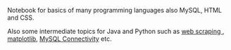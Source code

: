 Notebook for basics of many programming languages also MySQL, HTML and CSS. <br>

Also some intermediate topics for Java and Python such as 
<a href=https://github.com/mHuseyin0/GenericPractice/blob/main/Python/M30_WebScraping.py>web scraping </a>, 
<a href=https://github.com/mHuseyin0/GenericPractice/blob/main/Python/M46_PHYS-Plot.py>matplotlib</a>, 
<a href=https://github.com/mHuseyin0/GenericPractice/blob/main/src/Main29_MySQL.java>MySQL Connectivity</a> 
etc.
